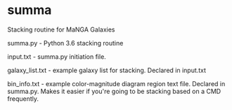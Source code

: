 # summa
Stacking routine for MaNGA Galaxies

summa.py - Python 3.6 stacking routine

input.txt - summa.py initiation file.

galaxy_list.txt - example galaxy list for stacking. Declared in input.txt

bin_info.txt - example color-magnitude diagram region text file. Declared in summa.py. Makes it easier if you're going to be stacking based on a CMD frequently. 
